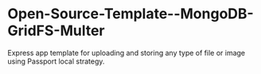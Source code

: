 # Open-Source-Template--MongoDB-GridFS-Multer
Express app template for uploading and storing any type of file or image using Passport local strategy.
